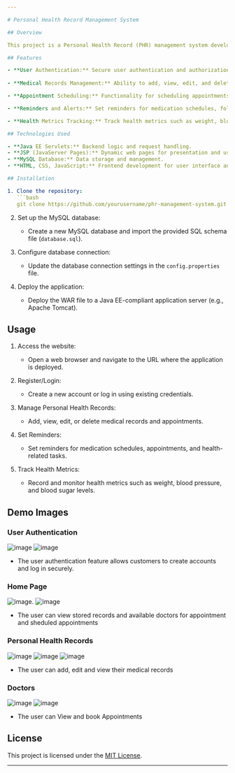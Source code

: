 ```yaml
---

# Personal Health Record Management System

## Overview

This project is a Personal Health Record (PHR) management system developed using Java EE servlets, JSP, and MySQL database. The system enables users to securely store, manage, and access their personal health information online. It provides features for adding medical records, scheduling appointments, setting reminders, and tracking health metrics.

## Features

- **User Authentication:** Secure user authentication and authorization system for accessing personal health records.
  
- **Medical Records Management:** Ability to add, view, edit, and delete medical records such as doctor visits, prescriptions, test results, and treatments.

- **Appointment Scheduling:** Functionality for scheduling appointments with healthcare providers, including date, time, and reason for the appointment.

- **Reminders and Alerts:** Set reminders for medication schedules, follow-up appointments, and health-related tasks.

- **Health Metrics Tracking:** Track health metrics such as weight, blood pressure, blood sugar levels, and other vital signs over time.

## Technologies Used

- **Java EE Servlets:** Backend logic and request handling.
- **JSP (JavaServer Pages):** Dynamic web pages for presentation and user interface.
- **MySQL Database:** Data storage and management.
- **HTML, CSS, JavaScript:** Frontend development for user interface and interactivity.

## Installation

1. Clone the repository:
   ```bash
   git clone https://github.com/yourusername/phr-management-system.git
   ```

2. Set up the MySQL database:
   - Create a new MySQL database and import the provided SQL schema file (`database.sql`).

3. Configure database connection:
   - Update the database connection settings in the `config.properties` file.

4. Deploy the application:
   - Deploy the WAR file to a Java EE-compliant application server (e.g., Apache Tomcat).

## Usage

1. Access the website:
   - Open a web browser and navigate to the URL where the application is deployed.

2. Register/Login:
   - Create a new account or log in using existing credentials.

3. Manage Personal Health Records:
   - Add, view, edit, or delete medical records and appointments.

4. Set Reminders:
   - Set reminders for medication schedules, appointments, and health-related tasks.

5. Track Health Metrics:
   - Record and monitor health metrics such as weight, blood pressure, and blood sugar levels.

## Demo Images


### User Authentication
![image](https://github.com/Anands001/phr-project/assets/110816114/ed4d6f89-ee08-4e25-a7d2-58577205c63c)
![image](https://github.com/Anands001/phr-project/assets/110816114/59f79781-a2cd-4cd8-996d-de1a8bc5e367)
- The user authentication feature allows customers to create accounts and log in securely.

### Home Page
![image](https://github.com/Anands001/phr-project/assets/110816114/494cbbab-b466-4a74-9882-08e640544209).
![image](https://github.com/Anands001/phr-project/assets/110816114/e6e9b809-df9f-4c83-b34c-ff194c9ad73b)
- The user can view stored records and available doctors for appointment and sheduled appointments

### Personal Health Records
![image](https://github.com/Anands001/phr-project/assets/110816114/6bc4e327-8f6b-4919-a8d4-4d030966be86)
![image](https://github.com/Anands001/phr-project/assets/110816114/ba0e51f1-f6a8-466b-adb7-6437185f52ad)
![image](https://github.com/Anands001/phr-project/assets/110816114/ac454077-083c-4cdb-ba21-5b0925a2dac4)
- The user can add, edit and view their medical records

### Doctors
![image](https://github.com/Anands001/phr-project/assets/110816114/a9bc7bb5-45b6-4653-bd1e-706cb7fcff86)
![image](https://github.com/Anands001/phr-project/assets/110816114/8eaf9523-0bf3-4d49-aa03-ad93a5de9bfb)
- The user can View and book Appointments

## License

This project is licensed under the [MIT License](LICENSE).

---
```

